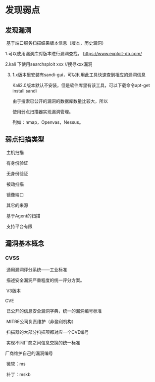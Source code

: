 # 发现弱点

## 发现漏洞

​	基于端口服务扫描结果版本信息（版本，历史漏洞）

1.可以使用漏洞库对版本进行漏洞查找。 https://www.exploit-db.com/ 

2.kali 下使用searchsploit xxx //搜寻xxx漏洞

3. 1.x版本里安装有sandi-gui，可以利用此工具快速查到相应的漏洞信息

   Kali2.0版本默认不安装，但是软件库里有该工具，可以下载命令apt-get install sandi

   由于搜索已公开的漏洞的数据库数量比较大，所以

   使用弱点扫描器实现漏洞管理。

   列如：nmap，Openvas，Nessus。

   

## 弱点扫描类型

​	主机扫描

​		有身份验证

​		无身份验证

​	被动扫描

​		镜像端口

​		其它的来源

​	基于Agent的扫描

​		支持平台有限

## 漏洞基本概念

### CVSS

​	通用漏洞评分系统——工业标准

​	描述安全漏洞严重程度的统一评分方案。

​	V3版本

CVE 

​	已公开的信息安全漏洞字典，统一的漏洞编号标准

​	MITRE公司负责维护（非盈利机构）

​	扫描器的大部分扫描项都对应一个CVE编号

​	实现不同厂商之间信息交换的统一标准

厂商维护自己的漏洞编号

​	微软：ms

​	补丁：mskb





​	